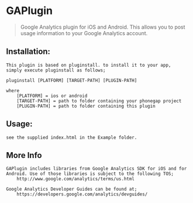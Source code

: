 # GAPlugin

> Google Analytics plugin for iOS and Android. This allows you to post usage information to your Google Analytics account.


## Installation:

	This plugin is based on pluginstall. to install it to your app,
	simply execute pluginstall as follows;

	pluginstall [PLATFORM] [TARGET-PATH] [PLUGIN-PATH]

	where
		[PLATFORM] = ios or android
		[TARGET-PATH] = path to folder containing your phonegap project
		[PLUGIN-PATH] = path to folder containing this plugin
	
## Usage:
	see the supplied index.html in the Example folder.
	
## More Info
	GAPlugin includes libraries from Google Analytics SDK for iOS and for Android. Use of those libraries is subject to the following TOS;
		http://www.google.com/analytics/terms/us.html
	
	Google Analytics Developer Guides can be found at;
		https://developers.google.com/analytics/devguides/